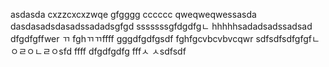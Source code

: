 asdasda
cxzzcxcxzwqe
gfgggg
cccccc
qweqweqwessasda
dasdasadsdasadssadadsgfgd
sssssssgfdgdfgㄴ
hhhhhsadadsadssadsad
dfgdfgffwer
ㄲ
fghㄲㄲffff
gggdfgdfgsdf
fghfgcvbcvbvcqwr
sdfsdfsdfgfgfㄴㅇㄹㅇㄴㄹㅇsfd
ffff
dfgdfgdfg
fffㅅ
ㅅsdfsdf
